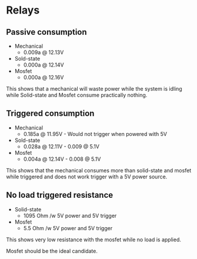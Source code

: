 # Relays
## Passive consumption
  - Mechanical
    - 0.009a @ 12.13V
  - Sold-state
    - 0.000a @ 12.14V
  - Mosfet
    - 0.000a @ 12.16V
 
 This shows that a mechanical will waste power while the system is idling while Solid-state and Mosfet consume practically nothing.
 
 
## Triggered consumption
  - Mechanical
    - 0.185a @ 11.95V - Would not trigger when powered with 5V
  - Sold-state
    - 0.028a @ 12.11V - 0.009 @ 5.1V
  - Mosfet
    - 0.004a @ 12.14V - 0.008 @ 5.1V
  
This shows that the mechanical consumes more than solid-state and mosfet while triggered and does not work trigger with a 5V power source.

## No load triggered resistance
  - Solid-state
    - 1095 Ohm /w 5V power and 5V trigger
  - Mosfet
    - 5.5 Ohm /w 5V power and 5V trigger
    
This shows very low resistance with the mosfet while no load is applied.

Mosfet should be the ideal candidate.
